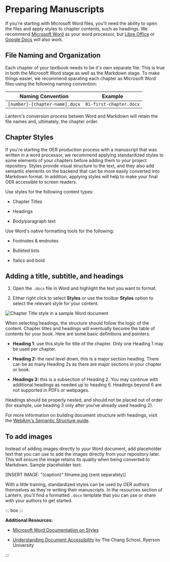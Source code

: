 # Preparing Manuscripts

If you're starting with Microsoft Word files, you'll need the ability to open the files and apply styles to chapter contents, such as headings. We recommend [Microsoft Word](https://www.microsoft.com/en-us/microsoft-365/word?rtc=1) as your word processor, but [Libre Office](https://www.libreoffice.org/) or [Google Docs](https://www.google.com/docs/about/) will also work. 

## File Naming and Organization

Each chapter of your textbook needs to be it's own separate file. This is true in both the Microsoft Word stage as well as the Markdown stage. To make things easier, we recommend sparating each chapter as Microsoft Word files using the following naming convention:

| Naming Convention              | Example                 |
|--------------------------------|-------------------------|
| `[number]-[chapter-name].docx` | `01-first-chapter.docx` |

Lantern's conversion process betwen Word and Markdown will retain the file names and, ultimately, the chapter order.

## Chapter Styles

If you're starting the OER production process with a manuscript that was
written in a word processor, we recommend applying standardized styles
to some elements of your chapters before adding them to your project
repository. Styles provide visual structure to the text, and they also
add semantic elements on the backend that can be more easily converted
into Markdown format. In addition, applying styles will help to make
your final OER accessible to screen readers.

Use styles for the following content types:

-   Chapter Titles

-   Headings

-   Body/paragraph text

Use Word's native formatting tools for the following:

-   Footnotes & endnotes

-   Bulleted lists

-   Italics and bold

## Adding a title, subtitle, and headings

1.  Open the `.docx` file in Word and highlight the text you want to
    format.

2.  Either right click to select **Styles** or use the toolbar
    **Styles** option to select the relevant style for your content.

![Chapter Title style in a sample Word document](word_styles.png)

When selecting headings, the structure should follow the logic of the
content. Chapter titles and headings will eventually become the table of
contents for your book. Here are some basic definitions and pointers:

-   **Heading 1**: use this style for title of the chapter. Only one Heading 1 may be used per chapter.

-   **Heading 2:** the next level down, this is a major section heading.
    There can be as many Heading 2s as there are major sections in your
    chapter or book.

-   **Headings 3:** this is a subsection of Heading 2. You may continue
    with additional headings as needed up to heading 6. Headings beyond
    6 are not supported in PDFs or webpages.

Headings should be properly nested, and should not be placed out of
order (for example, use heading 3 only after you've already used heading
2).

For more information on building document structure with headings, visit
the [WebAim's Semantic Structure guide](https://webaim.org/techniques/semanticstructure/).

## To add images

Instead of adding images directly to your Word document, add placeholder
text that you can use to add the images directly from your repository
later. This will ensure the image retains its quality when being
converted to Markdown. Sample placeholder text:

\[INSERT IMAGE: "(caption)" filname.jpg (sent separately)\]

With a little training, standardized styles can be used by OER authors
themselves as they\'re writing their manuscripts. In the resources
section of Lantern, you'll find a formatted `.docx` template that you can
use or share with your authors to get started.

::: box :::

**Additional Resources:**

-   [Microsoft Word Documentation on Styles](https://support.microsoft.com/en-us/office/apply-styles-f8b96097-4d25-4fac-8200-6139c8093109)

-   [Understanding Document Accessibility](https://pressbooks.library.ryerson.ca/docs/) by The
    Chang School, Ryerson University

:::